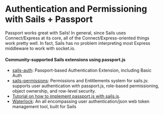 # Authentication and Permissioning with Sails + Passport

Passport works great with Sails!  In general, since Sails uses Connect/Express at its core, all of the Connect/Express-oriented things work pretty well.  In fact, Sails has no problem interpreting most Express middleware to work with socket.io.

#### Community-supported Sails extensions using passport.js
+ [sails-auth](https://www.npmjs.com/package/sails-auth): Passport-based Authentication Extension, including Basic Auth
+ [sails-permissions](https://www.npmjs.com/package/sails-permissions): Permissions and Entitlements system for sails.js: supports user authentication with passport.js, role-based permissioning, object ownership, and row-level security.
+ [Tutorial on how to implement passport.js with sails.js](http://iliketomatoes.com/implement-passport-js-authentication-with-sails-js-0-10-2/).
+ [Waterlock](https://github.com/waterlock/waterlock): An all encompassing user authentication/json web token management tool, built for Sails




<docmeta name="displayName" value="Sails + Passport">
